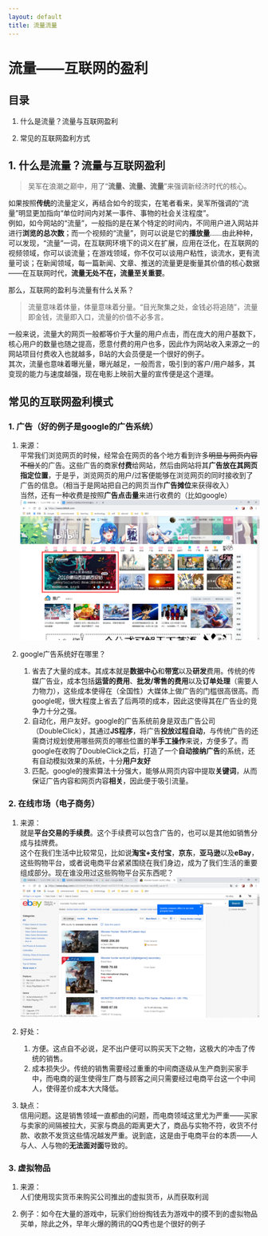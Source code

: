 ```yaml
---
layout: default
title: 流量流量
---
```

# 流量——互联网的盈利

## 目录

1. 什么是流量？流量与互联网盈利

2. 常见的互联网盈利方式

## 1. 什么是流量？流量与互联网盈利

> 吴军在浪潮之巅中，用了“**流量、流量、流量**”来强调新经济时代的核心。

如果按照**传统**的流量定义，再结合如今的现实，在笔者看来，吴军所强调的“流量”明显更加指向“单位时间内对某一事件、事物的社会关注程度”。  
例如，如今网站的“流量”，一般指的是在某个特定的时间内，不同用户进入网站并进行**浏览的总次数**；而一个视频的“流量”，则可以说是它的**播放量**......由此种种，可以发现，“流量”一词，在互联网环境下的词义在扩展，应用在泛化，在互联网的视频领域，你可以谈流量；在游戏领域，你不仅可以谈用户粘性，谈流水，更有流量可谈；在新闻领域，每一篇新闻、文章、推送的流量更是衡量其价值的核心数据——在互联网时代，**流量无处不在，流量至关重要**。

那么，互联网的盈利与流量有什么关系？

> 流量意味着体量，体量意味着分量。“目光聚集之处，金钱必将追随”，流量即金钱，流量即入口，流量的价值不必多言。

一般来说，流量大的网页一般都等价于大量的用户点击，而在庞大的用户基数下，核心用户的数量也随之提高，愿意付费的用户也多，因此作为网站收入来源之一的网站项目付费收入也就越多，B站的大会员便是一个很好的例子。  
其次，流量也意味着曝光量，曝光越足，一般而言，吸引到的客户/用户越多，其变现的能力与速度越强，现在电影上映前大量的宣传便是这个道理。

## 常见的互联网盈利模式

### 1. 广告（好的例子是google的广告系统）

1. 来源：  
平常我们浏览网页的时候，经常会在网页的各个地方看到许多<del>明显与网页内容不相关</del>的广告。这些广告的商家**付费**给网站，然后由网站将其**广告放在其网页指定位置**，于是乎，浏览网页的用户/过客便能够在浏览网页的同时接收到了广告的信息。（相当于是网站把自己的网页当作**广告摊位**来获得收入）  
当然，还有一种收费是按照**广告点击量**来进行收费的（比如google）
![B站上的LOL的广告](../images/lab16/bili_ads.png)

2. google广告系统好在哪里？  
    1. 省去了大量的成本。其成本就是**数据中心**和**带宽**以及**研发**费用。传统的传媒广告业，成本包括**运营的费用**、**批发/零售的费用**以及**订单处理**（需要人力物力），这些成本使得在（全国性）大媒体上做广告的门槛很高很高。而google呢，很大程度上省去了后两项的成本，因此这使得其在广告业的竞争力十分之强。
    2. 自动化，用户友好。google的广告系统前身是双击广告公司（DoubleClick），其通过**JS程序**，将广告**投放过程自动**，与传统广告的还需商讨规划使用哪些网页的哪些位置的**半手工操作**来说，方便多了。而google在收购了DoubleClick之后，打造了一个**自动接纳广告**的系统，还有自动模拟效果的系统，十分**用户友好**
    3. 匹配。google的搜索算法十分强大，能够从网页内容中提取**关键词**，从而保证广告内容和网页内容**相关**，因此便于吸引流量。

### 2. 在线市场（电子商务）

1. 来源：  
就是**平台交易的手续费**。这个手续费可以包含广告的，也可以是其他如销售分成与挂牌费。  
这个在我们生活中比较常见，比如说**淘宝+支付宝**，**京东**，**亚马逊**以及**eBay**，这些购物平台，或者说电商平台紧紧围绕在我们身边，成为了我们生活的重要组成部分。现在谁没用过这些购物平台买东西呢？  
![eBay](../images/lab16/ebay.png)

2. 好处：  
    1. 方便。这点自不必说，足不出户便可以购买天下之物，这极大的冲击了传统的销售。
    2. 成本损失少。传统的销售需要经过重重的中间商逐级从生产商到买家手中，而电商的诞生使得生厂商与顾客之间只需要经过电商平台这一个中间人，使得差价成本大大降低。

3. 缺点：  
    信用问题。这是销售领域一直都由的问题，而电商领域这里尤为严重——买家与卖家的间隔被拉大，买家与商品的距离更大了，商品与实物不符，收货不付款、收款不发货这些情况越发严重。说到底，这是由于电商平台的本质——人与人、人与物的**无法面对面**导致的。

### 3. 虚拟物品

1. 来源：  
人们使用现实货币来购买公司推出的虚拟货币，从而获取利润

2. 例子：如今在大量的游戏中，玩家们纷纷掏钱去为游戏中的摸不到的虚拟物品买单，除此之外，早年火爆的腾讯的QQ秀也是个很好的例子
